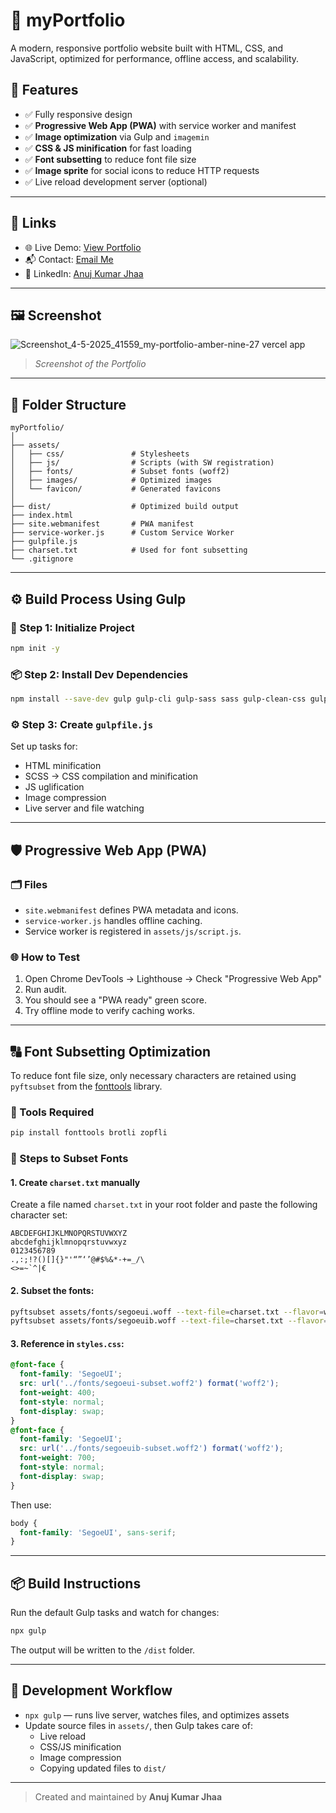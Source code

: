 
# 📁 myPortfolio

A modern, responsive portfolio website built with HTML, CSS, and JavaScript, optimized for performance, offline access, and scalability.

## 🚀 Features

- ✅ Fully responsive design
- ✅ **Progressive Web App (PWA)** with service worker and manifest
- ✅ **Image optimization** via Gulp and `imagemin`
- ✅ **CSS & JS minification** for fast loading
- ✅ **Font subsetting** to reduce font file size
- ✅ **Image sprite** for social icons to reduce HTTP requests
- ✅ Live reload development server (optional)

---

## 🔗 Links

- 🌐 Live Demo: [View Portfolio](https://my-portfolio-amber-nine-27.vercel.app/)
- 📬 Contact: [Email Me](mailto:anujjha2106@gmail.com)
- 💼 LinkedIn: [Anuj Kumar Jhaa](https://www.linkedin.com/in/itsjhaanuj21/)

---

## 🖼️ Screenshot
![Screenshot_4-5-2025_41559_my-portfolio-amber-nine-27 vercel app](https://github.com/user-attachments/assets/cef96e95-a1f9-4625-9279-14eab7a9855d)

> _Screenshot of the Portfolio_

---

## 📁 Folder Structure

```
myPortfolio/
│
├── assets/
│   ├── css/               # Stylesheets
│   ├── js/                # Scripts (with SW registration)
│   ├── fonts/             # Subset fonts (woff2)
│   ├── images/            # Optimized images
│   └── favicon/           # Generated favicons
│
├── dist/                  # Optimized build output
├── index.html
├── site.webmanifest       # PWA manifest
├── service-worker.js      # Custom Service Worker
├── gulpfile.js
├── charset.txt            # Used for font subsetting
└── .gitignore
```

---

## ⚙️ Build Process Using Gulp

### 🔧 Step 1: Initialize Project

```bash
npm init -y
```

### 📦 Step 2: Install Dev Dependencies

```bash
npm install --save-dev gulp gulp-cli gulp-sass sass gulp-clean-css gulp-uglify gulp-imagemin imagemin-mozjpeg imagemin-pngquant imagemin-svgo gulp-rename gulp-htmlmin gulp-connect
```

### ⚙️ Step 3: Create `gulpfile.js`

Set up tasks for:

- HTML minification
- SCSS → CSS compilation and minification
- JS uglification
- Image compression
- Live server and file watching

---

## 🛡️ Progressive Web App (PWA)

### 🗂️ Files

- `site.webmanifest` defines PWA metadata and icons.
- `service-worker.js` handles offline caching.
- Service worker is registered in `assets/js/script.js`.

### 🌐 How to Test

1. Open Chrome DevTools → Lighthouse → Check "Progressive Web App"
2. Run audit.
3. You should see a "PWA ready" green score.
4. Try offline mode to verify caching works.

---

## 🔠 Font Subsetting Optimization

To reduce font file size, only necessary characters are retained using `pyftsubset` from the [fonttools](https://github.com/fonttools/fonttools) library.

### 🧰 Tools Required

```bash
pip install fonttools brotli zopfli
```

### 📜 Steps to Subset Fonts

#### 1. Create `charset.txt` manually

Create a file named `charset.txt` in your root folder and paste the following character set:

```
ABCDEFGHIJKLMNOPQRSTUVWXYZ
abcdefghijklmnopqrstuvwxyz
0123456789
.,:;!?()[]{}"'“”‘’@#$%&*-+=_/\
<>=~`^|€
```

#### 2. Subset the fonts:

```bash
pyftsubset assets/fonts/segoeui.woff --text-file=charset.txt --flavor=woff2 --output-file=assets/fonts/segoeui-subset.woff2 --with-zopfli
pyftsubset assets/fonts/segoeuib.woff --text-file=charset.txt --flavor=woff2 --output-file=assets/fonts/segoeuib-subset.woff2 --with-zopfli
```

#### 3. Reference in `styles.css`:

```css
@font-face {
  font-family: 'SegoeUI';
  src: url('../fonts/segoeui-subset.woff2') format('woff2');
  font-weight: 400;
  font-style: normal;
  font-display: swap;
}
@font-face {
  font-family: 'SegoeUI';
  src: url('../fonts/segoeuib-subset.woff2') format('woff2');
  font-weight: 700;
  font-style: normal;
  font-display: swap;
}
```

Then use:

```css
body {
  font-family: 'SegoeUI', sans-serif;
}
```

---

## 📦 Build Instructions

Run the default Gulp tasks and watch for changes:

```bash
npx gulp
```

The output will be written to the `/dist` folder.

---

## 🧪 Development Workflow

- `npx gulp` — runs live server, watches files, and optimizes assets
- Update source files in `assets/`, then Gulp takes care of:
  - Live reload
  - CSS/JS minification
  - Image compression
  - Copying updated files to `dist/`

---

> Created and maintained by **Anuj Kumar Jhaa**
